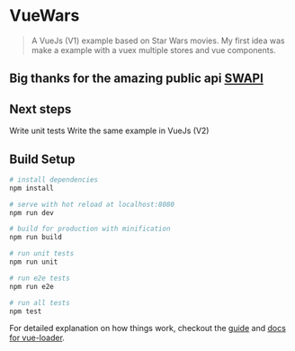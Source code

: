 # VueWars

> A VueJs (V1) example based on Star Wars movies.
> My first idea was make a example with a vuex multiple stores and vue components.

## Big thanks for the amazing public api [SWAPI](https://swapi.co/)

## Next steps

Write unit tests
Write the same example in VueJs (V2) 

## Build Setup

``` bash
# install dependencies
npm install

# serve with hot reload at localhost:8080
npm run dev

# build for production with minification
npm run build

# run unit tests
npm run unit

# run e2e tests
npm run e2e

# run all tests
npm test
```

For detailed explanation on how things work, checkout the [guide](http://vuejs-templates.github.io/webpack/) and [docs for vue-loader](http://vuejs.github.io/vue-loader).
